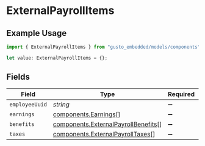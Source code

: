 # ExternalPayrollItems

## Example Usage

```typescript
import { ExternalPayrollItems } from "gusto_embedded/models/components";

let value: ExternalPayrollItems = {};
```

## Fields

| Field                                                                                      | Type                                                                                       | Required                                                                                   | Description                                                                                |
| ------------------------------------------------------------------------------------------ | ------------------------------------------------------------------------------------------ | ------------------------------------------------------------------------------------------ | ------------------------------------------------------------------------------------------ |
| `employeeUuid`                                                                             | *string*                                                                                   | :heavy_minus_sign:                                                                         | N/A                                                                                        |
| `earnings`                                                                                 | [components.Earnings](../../models/components/earnings.md)[]                               | :heavy_minus_sign:                                                                         | N/A                                                                                        |
| `benefits`                                                                                 | [components.ExternalPayrollBenefits](../../models/components/externalpayrollbenefits.md)[] | :heavy_minus_sign:                                                                         | N/A                                                                                        |
| `taxes`                                                                                    | [components.ExternalPayrollTaxes](../../models/components/externalpayrolltaxes.md)[]       | :heavy_minus_sign:                                                                         | N/A                                                                                        |